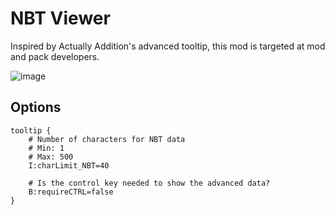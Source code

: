 # NBT Viewer

Inspired by Actually Addition's advanced tooltip, this mod is targeted at mod and pack developers.


![image](https://user-images.githubusercontent.com/18713839/151005227-2d4b9b43-10c6-40b9-aaf7-06a3e825937d.png)


## Options

    tooltip {
        # Number of characters for NBT data
        # Min: 1
        # Max: 500
        I:charLimit_NBT=40

        # Is the control key needed to show the advanced data?
        B:requireCTRL=false
    }
